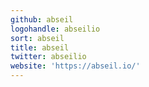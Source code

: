 ```yaml
---
github: abseil
logohandle: abseilio
sort: abseil
title: abseil
twitter: abseilio
website: 'https://abseil.io/'
---
```

